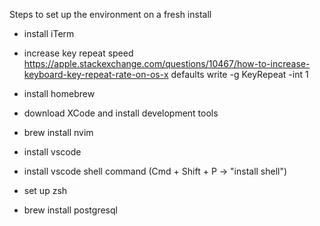 Steps to set up the environment on a fresh install

- install iTerm

- increase key repeat speed
https://apple.stackexchange.com/questions/10467/how-to-increase-keyboard-key-repeat-rate-on-os-x
defaults write -g KeyRepeat -int 1

- install homebrew

- download XCode and install development tools

- brew install nvim

- install vscode

- install vscode shell command (Cmd + Shift + P -> "install shell")

- set up zsh

- brew install postgresql
